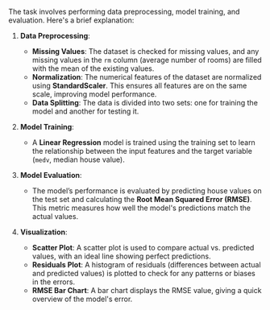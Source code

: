 The task involves performing data preprocessing, model training, and evaluation. Here's a brief explanation:

1. **Data Preprocessing**:
   - **Missing Values**: The dataset is checked for missing values, and any missing values in the `rm` column (average number of rooms) are filled with the mean of the existing values.
   - **Normalization**: The numerical features of the dataset are normalized using **StandardScaler**. This ensures all features are on the same scale, improving model performance.
   - **Data Splitting**: The data is divided into two sets: one for training the model and another for testing it.

2. **Model Training**:
   - A **Linear Regression** model is trained using the training set to learn the relationship between the input features and the target variable (`medv`, median house value).

3. **Model Evaluation**:
   - The model’s performance is evaluated by predicting house values on the test set and calculating the **Root Mean Squared Error (RMSE)**. This metric measures how well the model's predictions match the actual values.

4. **Visualization**:
   - **Scatter Plot**: A scatter plot is used to compare actual vs. predicted values, with an ideal line showing perfect predictions.
   - **Residuals Plot**: A histogram of residuals (differences between actual and predicted values) is plotted to check for any patterns or biases in the errors.
   - **RMSE Bar Chart**: A bar chart displays the RMSE value, giving a quick overview of the model's error.
